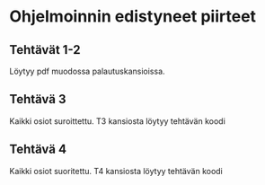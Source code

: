 # Ohjelmoinnin edistyneet piirteet

 ## Tehtävät 1-2
 Löytyy pdf muodossa palautuskansioissa.

 ## Tehtävä 3
 Kaikki osiot suroittettu. T3 kansiosta löytyy tehtävän koodi

 ## Tehtävä 4
 Kaikki osiot suoritettu. T4 kansiosta löytyy tehtävän koodi
 

